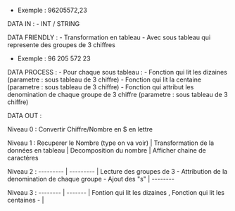 - Exemple : 96205572,23

DATA IN :
	- INT / STRING

DATA FRIENDLY :
	- Transformation en tableau
		- Avec sous tableau qui represente des groupes de 3 chiffres

- Exemple : 96 205 572 23

DATA PROCESS :
	- Pour chaque sous tableau :
		- Fonction qui lit les dizaines (parametre : sous tableau de 3 chiffre)
		- Fonction qui lit la centaine (parametre : sous tableau de 3 chiffre)
	- Fonction qui attribut les denomination de chaque groupe de 3 chiffre (parametre : sous tableau de 3 chiffre)

DATA OUT :



Niveau 0 : Convertir Chiffre/Nombre en $ en lettre 

Niveau 1 : Recuperer le Nombre (type on va voir) | Transformation de la données en tableau | Decomposition du nombre | Afficher chaine de caractéres

Niveau 2 : --------- | --------- | Lecture des groupes de 3 - Attribution de la denomination de chaque groupe - Ajout des "s" | -------- 

Niveau 3 : -------- | ------- | Fontion qui lit les dizaines , Fonction qui lit les centaines -  |  

